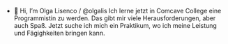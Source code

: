 - 👋 Hi, I’m Olga Lisenco / @olgalis
Ich lerne jetzt in Comcave College eine Programmistin zu werden. Das gibt mir viele Herausforderungen, aber auch Spaß. 
Jetzt suche ich mich ein Praktikum, wo ich meine Leistung und Fägighkeiten bringen kann. 

